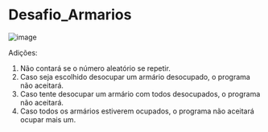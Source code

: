 # Desafio_Armarios

![image](https://github.com/user-attachments/assets/8557df4d-5a62-40b7-a256-05e7f7617645)

Adições:
1. Não contará se o número aleatório se repetir.
2. Caso seja escolhido desocupar um armário desocupado, o programa não aceitará.
3. Caso tente desocupar um armário com todos desocupados, o programa não aceitará.
4. Caso todos os armários estiverem ocupados, o programa não aceitará ocupar mais um.

